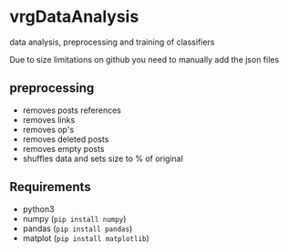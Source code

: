 # vrgDataAnalysis
data analysis, preprocessing and training of classifiers

Due to size limitations on github you need to manually add the json files
## preprocessing
* removes posts references
* removes links
* removes op's
* removes deleted posts
* removes empty posts
* shuffles data and sets size to % of original

## Requirements
* python3
* numpy (`pip install numpy`)
* pandas (`pip install pandas`)
* matplot (`pip install matplotlib`)
